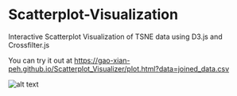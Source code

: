 # Scatterplot-Visualization
Interactive Scatterplot Visualization of TSNE data using D3.js and Crossfilter.js

You can try it out at https://gao-xian-peh.github.io/Scatterplot_Visualizer/plot.html?data=joined_data.csv

![alt text](https://raw.githubusercontent.com/gao-xian-peh/Scatterplot-Visualization/master/scatterplot_screenshot.png)
